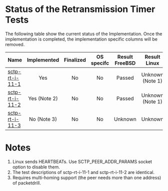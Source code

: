 # Status of the Retransmission Timer Tests

The following table show the current status of the Implementation. Once the implementation is completed, the implementation specific columns will be removed.

| Name                                | Implemented | Finalized | OS specifc | Result FreeBSD |   Result Linux  |
|:------------------------------------|:-----------:|:---------:|:----------:|:--------------:|:---------------:|
|[sctp-rt-i-11-1](sctp-rt-i-11-1.pkt) | Yes         | No        | No         | Passed         | Unknown (Note 1)|
|[sctp-rt-i-11-2](sctp-rt-i-11-2.pkt) | Yes (Note 2)| No        | No         | Passed         | Unknown (Note 1)|
|[sctp-rt-i-11-3](sctp-rt-i-11-3.pkt) | No (Note 3) | No        | No         | Unknown        | Unknown         |

# Notes
1. Linux sends HEARTBEATs. Use SCTP_PEER_ADDR_PARAMS socket option to disable them.
2. The test descriptions of sctp-rt-i-11-1 and sctp-rt-i-11-2 are identical.
3. Requires multi-homing support (the peer needs more than one address) of packetdrill.
